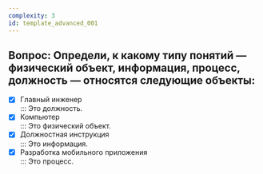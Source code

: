 ```yaml
---
complexity: 3
id: template_advanced_001
---
```

## Вопрос: Определи, к какому типу понятий — физический объект, информация, процесс, должность — относятся следующие объекты:

- [x] Главный инженер  
  ::: Это должность.  
- [x] Компьютер  
  ::: Это физический объект.  
- [x] Должностная инструкция  
  ::: Это информация.  
- [x] Разработка мобильного приложения  
  ::: Это процесс.